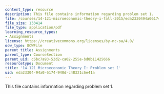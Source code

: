 ```yaml
---
content_type: resource
description: This file contains information regarding problem set 1.
file: /courses/14-121-microeconomic-theory-i-fall-2015/eda2330494a06174940dc48321c6e41a_MIT14_121F15_ps1f05.pdf
file_size: 133414
file_type: application/pdf
learning_resource_types:
- Assignments
license: https://creativecommons.org/licenses/by-nc-sa/4.0/
ocw_type: OCWFile
parent_title: Assignments
parent_type: CourseSection
parent_uid: c5bc7a93-53d2-ca02-255e-bd0b11425666
resourcetype: Document
title: '14.121 Microeconomic Theory I: Problem set 1'
uid: eda23304-94a0-6174-940d-c48321c6e41a
---
```

This file contains information regarding problem set 1.